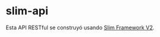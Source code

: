# slim-api

Esta API RESTful se construyó usando [Slim Framework V2](https://www.slimframework.com/docs/v2/). 
